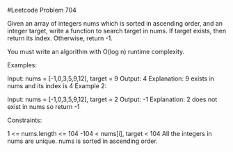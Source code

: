 #Leetcode Problem 704

Given an array of integers nums which is sorted in ascending order, and an integer target, write a function to search target in nums. 
If target exists, then return its index. Otherwise, return -1.

You must write an algorithm with O(log n) runtime complexity.
 

Examples:

Input: nums = [-1,0,3,5,9,12], target = 9
Output: 4
Explanation: 9 exists in nums and its index is 4
Example 2:

Input: nums = [-1,0,3,5,9,12], target = 2
Output: -1
Explanation: 2 does not exist in nums so return -1
 

Constraints:

1 <= nums.length <= 104
-104 < nums[i], target < 104
All the integers in nums are unique.
nums is sorted in ascending order.
